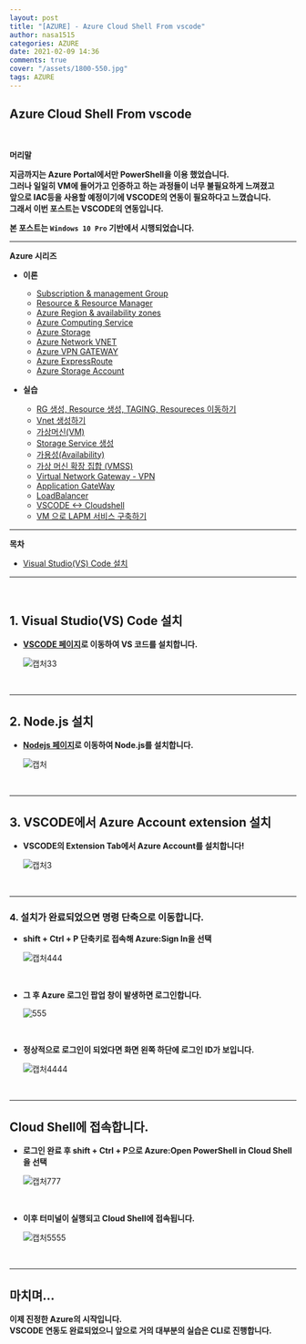 ```yaml
---
layout: post
title: "[AZURE] - Azure Cloud Shell From vscode"
author: nasa1515
categories: AZURE
date: 2021-02-09 14:36
comments: true
cover: "/assets/1800-550.jpg"
tags: AZURE
---
```




## **Azure Cloud Shell From vscode**


<br/>

**머리말**  
  

**지금까지는 Azure Portal에서만 PowerShell을 이용 했었습니다.**  
**그러나 일일히 VM에 들어가고 인증하고 하는 과정들이 너무 불필요하게 느껴졌고**  
**앞으로 IAC등을 사용할 예정이기에 VSCODE의 연동이 필요하다고 느꼈습니다.**  
**그래서 이번 포스트는 VSCODE의 연동입니다.**  


**본 포스트는 ``Windows 10 Pro`` 기반에서 시행되었습니다.**
 
---

**Azure 시리즈**

* **이론**

    - [Subscription & management Group](https://nasa1515.github.io/azure/2021/01/21/azure.subscriptions.html)
    - [Resource & Resource Manager](https://nasa1515.github.io/azure/2021/01/22/azure-resoure.html)
    - [Azure Region & availability zones](https://nasa1515.github.io/azure/2021/01/22/azure.region.html)
    - [Azure Computing Service](https://nasa1515.github.io/azure/2021/01/25/azure.compute.html)
    - [Azure Storage](https://nasa1515.github.io/azure/2021/01/26/azure.storage.html)
    - [Azure Network VNET](https://nasa1515.github.io/azure/2021/01/26/azure-vnet.html)
    - [Azure VPN GATEWAY](https://nasa1515.github.io/azure/2021/01/27/Azure-VPN.html)
    - [Azure ExpressRoute](https://nasa1515.github.io/azure/2021/01/27/azure-expreroute.html)
    - [Azure Storage Account](https://nasa1515.github.io/azure/2021/02/08/storage2.html)


* **실습**

    - [RG 생성, Resource 생성, TAGING, Resoureces 이동하기](https://nasa1515.github.io/azure/2021/02/05/azure-resource2.html)
    - [Vnet 생성하기](https://nasa1515.github.io/azure/2021/02/05/vnet2.html)
    - [가상머신(VM)](https://nasa1515.github.io/azure/2021/02/08/VM2.html)
    - [Storage Service 생성](https://nasa1515.github.io/azure/2021/02/08/AZURE-Storageservice.html)
    - [가용성(Availability)](https://nasa1515.github.io/azure/2021/02/08/scale.html)
    - [가상 머신 확장 집합 (VMSS)](https://nasa1515.github.io/azure/2021/02/09/Azure-VMSS.html)   
    - [Virtual Network Gateway - VPN](https://nasa1515.github.io/azure/2021/02/09/Azure-vpngw.html)   
    - [Application GateWay](https://nasa1515.github.io/azure/2021/02/09/Azure-LB.html)   
    - [LoadBalancer](https://nasa1515.github.io/azure/2021/02/09/Azure-lb2.html)   
    - [VSCODE <-> Cloudshell](https://nasa1515.github.io/azure/2021/02/09/Azure-vdcode.html)   
    - [VM 으로 LAPM 서비스 구축하기](https://nasa1515.github.io/azure/2021/02/24/AZURE-WEB.html)   


---



**목차**


- [Visual Studio(VS) Code 설치](#a1)

--- 

<br/>

## **1. Visual Studio(VS) Code 설치**   <a name="a1"></a>    



* **[VSCODE 페이지](https://code.visualstudio.com/download)로 이동하여 VS 코드를 설치합니다.**

    ![캡처33](https://user-images.githubusercontent.com/69498804/107454972-52e37380-6b91-11eb-9bed-ca4ccdc70e9c.JPG)


<br/>


---


## **2. Node.js 설치** <a name="a2"></a>  


* **[Nodejs 페이지](https://nodejs.org/en/)로 이동하여 Node.js를 설치합니다.**

    ![캡처](https://user-images.githubusercontent.com/69498804/107476689-b2ee1000-6bb9-11eb-96c5-35c821aab95f.JPG)

<br/>

---

## **3. VSCODE에서 Azure Account extension 설치**

* **VSCODE의 Extension Tab에서 Azure Account를 설치합니다!**

    ![캡처3](https://user-images.githubusercontent.com/69498804/107476968-3f98ce00-6bba-11eb-89a1-62c4f9f51d5a.JPG)


<br/>


---

### **4. 설치가 완료되었으면 명령 단축으로 이동합니다.**  


* **shift + Ctrl + P 단축키로 접속해 Azure:Sign In을 선택**

    ![캡처444](https://user-images.githubusercontent.com/69498804/107477160-9d2d1a80-6bba-11eb-891a-7ea787f34218.JPG)


<br>

* **그 후 Azure 로그인 팝업 창이 발생하면 로그인합니다.**

    ![555](https://user-images.githubusercontent.com/69498804/107477294-d6658a80-6bba-11eb-9ce7-41b4f80949b4.JPG)


<br/>

* **정상적으로 로그인이 되었다면 화면 왼쪽 하단에 로그인 ID가 보입니다.**

    ![캡처4444](https://user-images.githubusercontent.com/69498804/107477389-feed8480-6bba-11eb-9f97-ecb0e49b55c0.JPG)


<br/>



---

## **Cloud Shell에 접속합니다.**


* **로그인 완료 후 shift + Ctrl + P으로 Azure:Open PowerShell in Cloud Shell을 선택**

    ![캡처777](https://user-images.githubusercontent.com/69498804/107477565-4b38c480-6bbb-11eb-9c77-18e53bbde690.JPG)


<br/>


* **이후 터미널이 실행되고 Cloud Shell에 접속됩니다.**

    ![캡처5555](https://user-images.githubusercontent.com/69498804/107477612-673c6600-6bbb-11eb-9045-49d9f19764b4.JPG)


<br/>


---

## **마치며…**  


**이제 진정한 Azure의 시작입니다.**  
**VSCODE 연동도 완료되었으니 앞으로 거의 대부분의 실습은 CLI로 진행합니다.**  


